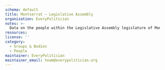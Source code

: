 ```yaml
---
schema: default
title: Montserrat — Legislative Assembly
organization: EveryPolitician
notes: >-
  Data on the people within the Legislative Assembly legislature of Montserrat.
resources:
license: ''
category:
  - Groups & Bodies
  - People
maintainer: EveryPolitician
maintainer_email: team@everypolitician.org
---
```

